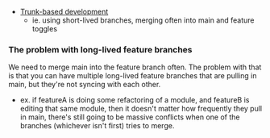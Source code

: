 
- [Trunk-based development](https://trunkbaseddevelopment.com/)
    - ie. using short-lived branches, merging often into main and feature toggles

### The problem with long-lived feature branches
We need to merge main into the feature branch often. The problem with that is that you can have multiple long-lived feature branches that are pulling in main, but they're not syncing with each other.
- ex. if featureA is doing some refactoring of a module, and featureB is editing that same module, then it doesn't matter how frequently they pull in main, there's still going to be massive conflicts when one of the branches (whichever isn't first) tries to merge.